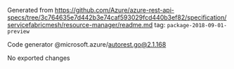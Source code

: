 Generated from https://github.com/Azure/azure-rest-api-specs/tree/3c764635e7d442b3e74caf593029fcd440b3ef82/specification/servicefabricmesh/resource-manager/readme.md tag: `package-2018-09-01-preview`

Code generator @microsoft.azure/autorest.go@2.1.168

No exported changes